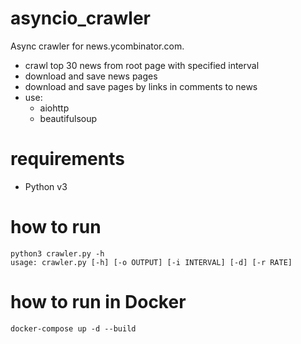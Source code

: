 # asyncio_crawler
Async crawler for news.ycombinator.com.

- crawl top 30 news from root page with specified interval
- download and save news pages
- download and save pages by links in comments to news
- use:
  - aiohttp
  - beautifulsoup


# requirements
  - Python v3
  
# how to run
```
python3 crawler.py -h
usage: crawler.py [-h] [-o OUTPUT] [-i INTERVAL] [-d] [-r RATE]
```
  
# how to run in Docker 
```
docker-compose up -d --build
```
